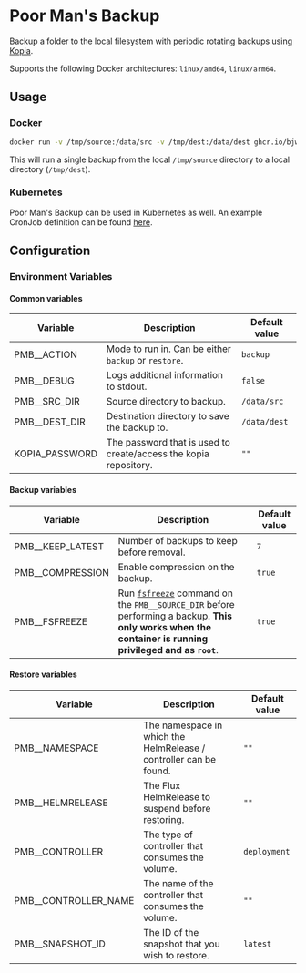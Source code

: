 # Poor Man's Backup

Backup a folder to the local filesystem with periodic rotating backups using [Kopia](http://kopia.io).

Supports the following Docker architectures: `linux/amd64`, `linux/arm64`.

## Usage

### Docker

```sh
docker run -v /tmp/source:/data/src -v /tmp/dest:/data/dest ghcr.io/bjw-s/pmb:rolling
```

This will run a single backup from the local `/tmp/source` directory to a local directory (`/tmp/dest`).

### Kubernetes

Poor Man's Backup can be used in Kubernetes as well. An example CronJob definition can be found [here](examples/kubernetes/cronjob.yaml).

## Configuration

### Environment Variables

#### Common variables

| Variable       | Description | Default value |
| -------------- | ----------- | ------------- |
| PMB__ACTION    | Mode to run in. Can be either `backup` or `restore`. | `backup` |
| PMB__DEBUG     | Logs additional information to stdout. | `false` |
| PMB__SRC_DIR   | Source directory to backup. | `/data/src` |
| PMB__DEST_DIR  | Destination directory to save the backup to. | `/data/dest` |
| KOPIA_PASSWORD | The password that is used to create/access the kopia repository. | `""` |

#### Backup variables

| Variable         | Description | Default value |
| ---------------- | ----------- | ------------- |
| PMB__KEEP_LATEST | Number of backups to keep before removal. | `7` |
| PMB__COMPRESSION | Enable compression on the backup. | `true` |
| PMB__FSFREEZE    | Run [`fsfreeze`](https://linux.die.net/man/8/fsfreeze) command on the `PMB__SOURCE_DIR` before performing a backup. **This only works when the container is running privileged and as `root`**. | `true` |

#### Restore variables

| Variable             | Description | Default value |
| -------------------- | ----------- | ------------- |
| PMB__NAMESPACE       | The namespace in which the HelmRelease / controller can be found. | `""` |
| PMB__HELMRELEASE     | The Flux HelmRelease to suspend before restoring. | `""` |
| PMB__CONTROLLER      | The type of controller that consumes the volume. | `deployment` |
| PMB__CONTROLLER_NAME | The name of the controller that consumes the volume. | `""` |
| PMB__SNAPSHOT_ID     | The ID of the snapshot that you wish to restore. | `latest` |
